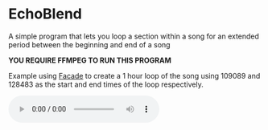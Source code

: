 # EchoBlend
A simple program that lets you loop a section within a song for an extended period between the beginning and end of a song

**YOU REQUIRE FFMPEG TO RUN THIS PROGRAM**

Example using [Facade](https://www.youtube.com/watch?v=lH278b_WFsc) to create a 1 hour loop of the song using 109089 and 128483 as the start and end times of the loop respectively.

<audio controls="controls">
  <source type="audio/mp3" src="./loop_example.mp3"></source>
  <p>Your browser does not support the audio element. Play the song <a href="./loop_example.mp3">here</a></p>
</audio>